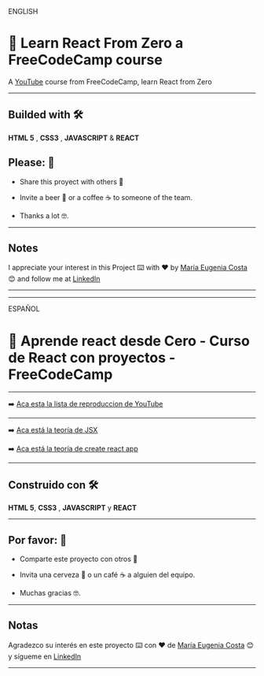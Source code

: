 ENGLISH

# :book: Learn React From Zero a FreeCodeCamp course

A [YouTube](https://www.youtube.com/watch?v=6Jfk8ic3KVk&t=2s) course from FreeCodeCamp, learn React from Zero

---

## Builded with 🛠️

**HTML 5** ,  **CSS3**  , **JAVASCRIPT** & **REACT**


 

## Please: 🎁

* Share this proyect with others 📢

* Invite a beer 🍺 or a coffee ☕  to someone of the team. 

* Thanks a lot 🤓.

---

## Notes

I appreciate your interest in this Project ⌨️ with ❤️ by [María Eugenia Costa](https://github.com/eugenia1984) 😊 and follow me at [LinkedIn]( http://www.linkedin.com/in/maríaeugeniacosta)

---
---

ESPAÑOL

# :book:  Aprende react desde Cero - Curso de React con proyectos - FreeCodeCamp

---

:arrow_right: [Aca esta la lista de reproduccion de YouTube](https://www.youtube.com/watch?v=6Jfk8ic3KVk&t=2s)

---

:arrow_right: [Aca está la teoría de JSX](https://github.com/eugenia1984/LearnReactFRomZeroFreeCodeCamp/blob/main/teoria.md)

:arrow_right: [Aca está la teoría de create react app](https://github.com/eugenia1984/LearnReactFRomZeroFreeCodeCamp/blob/main/create_react_app.md)

---

## Construido con 🛠️

**HTML 5**, **CSS3** , **JAVASCRIPT** y **REACT**

---


## Por favor: 🎁

* Comparte este proyecto con otros 📢

* Invita una cerveza 🍺 o un café ☕ a alguien del equipo.

* Muchas gracias 🤓.

---

## Notas

Agradezco su interés en este proyecto ⌨️ con ❤️ de [María Eugenia Costa](https://github.com/eugenia1984) 😊 y sígueme en [LinkedIn](http://www.linkedin.com/in/maríaeugeniacosta)

---


